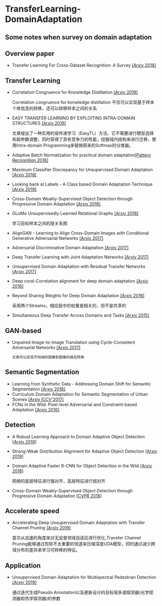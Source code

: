 # TransferLearning-DomainAdaptation
## Some notes when survey on domain adaptation

## Overview paper
* Transfer Learning For Cross-Dataset Recognition: A Survey [[Arxiv 2018]](https://arxiv.org/abs/1802.03601v4)

## Transfer Learning
* Correlation Congruence for Knowledge Distillation [[Arxiv 2019]](https://arxiv.org/abs/1904.01802)
   
   Correlation congruence for konwledge distillation 不仅可以实现基于样本个体信息的转移，还可以转移样本之间的关系
* EASY TRANSFER LEARNING BY EXPLOITING INTRA-DOMAIN STRUCTURES [[Arxiv 2019]](https://arxiv.org/pdf/1904.01376v2.pdf)
   
   文章提出了一种实用的易传递学习（EasyTL）方法，它不需要进行模型选择和超参数调整，同时获得了具有竞争力的性能，挖掘域内结构来进行迁移，使用Intra-domain Programming来替换原来的Softmax的分类器。
* Adaptive Batch Normalization for practical domain adaptation[[Pattern Recognition 2018]](https://www.sciencedirect.com/science/article/abs/pii/S003132031830092X)
* Maximum Classifier Discrepancy for Unsupervised Domain Adaptation [[Arxiv 2018]](https://arxiv.org/abs/1712.02560)

* Looking back at Labels - A Class based Domain Adaptation Technique [[Arxiv 2019]](https://arxiv.org/abs/1904.01341)
* Cross-Domain Weakly-Supervised Object Detection through Progressive Domain Adaptation [[Arxiv 2018]](https://arxiv.org/abs/1803.11365)
* GLoMo Unsupervisedly Learned Relational Graphs [[Arxiv 2018]](https://arxiv.org/abs/1806.05662)

   学习目标样本之间的隐关系图
* AlignGAN - Learning to Align Cross-Domain Images with Conditional Generative Adversarial Networks [[Arxiv 2017]](https://arxiv.org/abs/1707.01400)
* Adversarial Discriminative Domain Adaptation [[Arxiv 2017]](https://arxiv.org/pdf/1702.05464.pdf)
* Deep Transfer Learning with Joint Adaptation Networks [[Arxiv 2017]](https://arxiv.org/abs/1605.06636)
* Unsupervised Domain Adaptation with Residual Transfer Networks [[Arxiv 2017]](https://arxiv.org/abs/1602.04433)

* Deep coral-Correlation alignment for deep domain adaptation [[Arxiv 2016]](https://arxiv.org/abs/1607.01719)
* Beyond Sharing Weights for Deep Domain Adaptation [[Arxiv 2016]](https://arxiv.org/abs/1603.06432)

   采用两个Streams，相应层中的权重是相关的，但不是共享的
* Simultaneous Deep Transfer Across Domains and Tasks [[Arxiv 2015]](https://arxiv.org/abs/1510.02192)



## GAN-based
* Unpaired Image-to-Image Translation using Cycle-Consistent Adversarial Networks [[Arxiv 2017]](https://arxiv.org/abs/1703.10593)
   
      文章可以实现不同域的图像到图像的相互转换 

## Semantic Segmentation
* Learning from Synthetic Data - Addressing Domain Shift for Semantic Segmentation [[Arxiv 2018]](https://arxiv.org/abs/1711.06969)
* Curriculum Domain Adaptation for Semantic Segmentation of Urban Scenes [[Arxiv ICCV'2017]](https://arxiv.org/abs/1707.09465)
* FCNs in the Wild: Pixel-level Adversarial and Constraint-based Adaptation [[Arxiv 2016]](https://arxiv.org/abs/1612.02649)

## Detection
* A Robust Learning Approach to Domain Adaptive Object Detection [[Arxiv 2019]](https://arxiv.org/abs/1904.02361)
* Strong-Weak Distribution Alignment for Adaptive Object Detection [[Arxiv 2019]](https://arxiv.org/abs/1812.04798)
* Domain Adaptive Faster R-CNN for Object Detection in the Wild [[Arxiv 2018]](https://arxiv.org/abs/1803.03243)
  
  网络的底层特征进行强对齐，高层特征进行弱对齐
* Cross-Domain Weakly-Supervised Object Detection through Progressive Domain Adaptation [[CVPR 2018]](https://arxiv.org/abs/1803.11365)

## Accelerate speed
* Accelerating Deep Unsupervised Domain Adaptation with Transfer Channel Pruning [[Arxiv 2019]](https://arxiv.org/abs/1904.02654)
   
   首次从加速的角度来对无监督领域自适应进行优化,Transfer Channel Pruning能够通过剪除不太重要的信道来压缩深度UDA模型，同时通过减少跨域分布的差异来学习可转移的特征。

## Application
* Unsupervised Domain Adaptation for Multispectral Pedestrian Detection [[Arxiv 2019]](https://arXiv.org/pdf/1904.03692v1.pdf)

   通过迭代生成Pseudo Annotation以及更新设计的目标域多谱探测器(光学探测器和热学探测器)的参数
   
